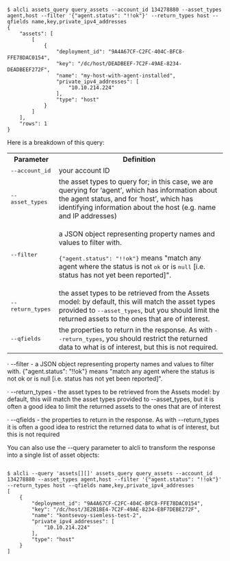 ```

$ alcli assets_query query_assets --account_id 134278880 --asset_types agent,host --filter '{"agent.status": "!!ok"}' --return_types host --qfields name,key,private_ipv4_addresses
{
	"assets": [
		[
			{
				"deployment_id": "9A4A67CF-C2FC-404C-BFC8-FFE78DAC0154",
				"key": "/dc/host/DEADBEEF-7C2F-49AE-8234-DEADBEEF272F",
				"name": "my-host-with-agent-installed",
				"private_ipv4_addresses": [
					"10.10.214.224"
				],
				"type": "host"
			}
		]
	],
	"rows": 1
}
```

Here is a breakdown of this query:

<table style="width: 100%;">
  <col />
  <col />
  <tbody>
    <tr>
      <th>Parameter</th>
      <th>Definition</th>
    </tr>
    <tr>
      <td>
        <kbd>--account_id</kbd>
      </td>
      <td>your <MadCap:variable name="SDKVariables.Company" xmlns:MadCap="http://www.madcapsoftware.com/Schemas/MadCap.xsd" /> account ID</td>
    </tr>
    <tr>
      <td>
        <kbd>--asset_types</kbd>
      </td>
      <td>the asset types to query for; in this case, we are querying for ‘agent’, which has information about the agent status, and for ‘host’, which has identifying information about the host (e.g. name and IP addresses)</td>
    </tr>
    <tr>
      <td>
        <kbd>--filter</kbd>
      </td>
      <td>
        <p>a JSON object representing property names and values to filter with.</p>
        <p>
          <kbd>{"agent.status": "!!ok"}</kbd> means "match any agent where the status is not <kbd>ok</kbd> or is <kbd>null</kbd> [i.e. status has not yet been reported]". </p>
      </td>
    </tr>
    <tr>
      <td>
        <kbd>--return_types</kbd>
      </td>
      <td>the asset types to be retrieved from the Assets model: by default, this will match the asset types provided to <kbd>--asset_types</kbd>, but you should limit the returned assets to the ones that are of interest.</td>
    </tr>
    <tr>
      <td>
        <kbd>--qfields</kbd>
      </td>
      <td>the properties to return in the response. As with <kbd>--return_types</kbd>, you should restrict the returned data to what is of interest, but this is not required.                    </td>
    </tr>
  </tbody>
</table>
· --filter - a JSON object representing property names and values to filter with. {"agent.status": "!!ok"} means "match any agent where the status is not ok or is null [i.e. status has not yet been reported]".

· --return_types - the asset types to be retrieved from the Assets model: by default, this will match the asset types provided to --asset_types, but it is often a good idea to limit the returned assets to the ones that are of interest

· --qfields - the properties to return in the response. As with --return_types it is often a good idea to restrict the returned data to what is of interest, but this is not required

You can also use the --query parameter to alcli to transform the response into a single list of asset objects:

```

$ alcli --query 'assets[][]' assets_query query_assets --account_id 134278880 --asset_types agent,host --filter '{"agent.status": "!!ok"}' --return_types host --qfields name,key,private_ipv4_addresses
[
	{
		"deployment_id": "9A4A67CF-C2FC-404C-BFC8-FFE78DAC0154",
		"key": "/dc/host/3E2B1BE4-7C2F-49AE-8234-E8F7DEBE272F",
		"name": "kontsevoy-siemless-test-2",
		"private_ipv4_addresses": [
			"10.10.214.224"
		],
		"type": "host"
	}
]
```
